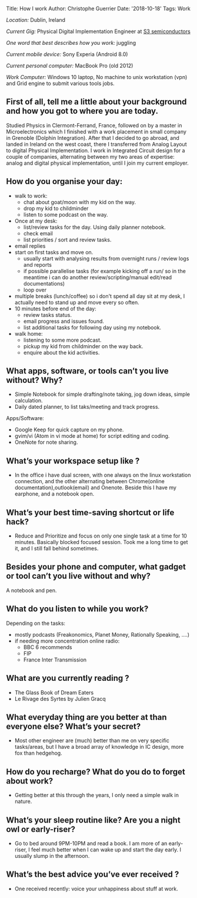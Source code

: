 Title: How I work
Author: Christophe Guerrier
Date: '2018-10-18'
Tags: Work

_Location:_ Dublin, Ireland

_Current Gig:_ ‎Physical Digital Implementation Engineer at [S3 semiconductors](https://www.s3semi.com/)

_One word that best describes how you work:_ juggling

_Current mobile device:_ Sony Experia (Android 8.0)

_Current personal computer:_ MacBook Pro (old 2012)

_Work Computer:_
Windows 10 laptop, No machine to unix workstation (vpn) and Grid engine to submit various tools jobs.

## First of all, tell me a little about your background and how you got to where you are today.
Studied Physics in Clermont-Ferrand, France, followed on by a master in Microelectronics which I finished with a work placement in small company in Grenoble (Dolphin Integration). After that I decided to go abroad, and landed in Ireland on the west coast, there I transferred from Analog Layout to digital Physical Implementation. I work in Integrated Circuit design for a couple of companies, alternating between my two areas of expertise: analog and digital physical implementation, until I join my current employer.

## How do you organise your day:
- walk to work:
  - chat about goat/moon with my kid on the way.
  - drop my kid to childminder
  - listen to some podcast on the way.
- Once at my desk:
  - list/review tasks for the day. Using daily planner notebook.
  - check email
  - list priorities / sort and review tasks.
- email replies
- start on first tasks and move on.
  - usually start with analysing results from overnight runs / review logs and reports
  - if possible parallelise tasks (for example kicking off a run/ so in the meantime i can do another review/scripting/manual edit/read documentations)
  - loop over
- multiple breaks (lunch/coffee) so i don't spend all day sit at my desk, I actually need to stand up and move every so often.
- 10 minutes before end of the day:
  - review tasks status.
  - email progress and issues found.
  - list additional tasks for following day using my notebook.
- walk home:
  - listening to some more podcast.
  - pickup my kid from childminder on the way back.
  - enquire about the kid activities.

## What apps, software, or tools can’t you live without? Why?
- Simple Notebook for simple drafting/note taking, jog down ideas, simple calculation.
- Daily dated planner, to list taks/meeting and track progress.

Apps/Software:
- Google Keep for quick capture on my phone.
- gvim/vi (Atom in vi mode at home) for script editing and coding.
- OneNote for note sharing.

## What’s your workspace setup like ?
- In the office i have dual screen, with one always on the linux workstation connection, and the other alternating between Chrome(online documentation),outlook(email) and Onenote.
Beside this I have my earphone, and a notebook open.

## What’s your best time-saving shortcut or life hack?
- Reduce and Prioritize and focus on only one single task at a time for 10 minutes. Basically blocked focused session. Took me a long time to get it, and I still fall behind sometimes.

## Besides your phone and computer, what gadget or tool can’t you live without and why?
A notebook and pen.

## What do you listen to while you work?
Depending on the tasks:
- mostly podcasts (Freakonomics, Planet Money, Rationally Speaking, ....)
- if needing more concentration online radio:
  - BBC 6 recommends
  - FIP
  - France Inter Transmission

## What are you currently reading ?
- The Glass Book of Dream Eaters
- Le Rivage des Syrtes by Julien Gracq

## What everyday thing are you better at than everyone else? What’s your secret?
- Most other engineer are (much) better than me on very specific tasks/areas, but I have a broad array of knowledge in IC design, more fox than hedgehog.

## How do you recharge? What do you do to forget about work?
- Getting better at this through the years, I only need a simple walk in nature.

## What’s your sleep routine like? Are you a night owl or early-riser?
- Go to bed around 9PM-10PM and read a book. I am more of an early-riser, I feel much better when I can wake up and start the day early. I usually slump in the afternoon.

## What’s the best advice you’ve ever received ?
- One received recently: voice your unhappiness about stuff at work.
